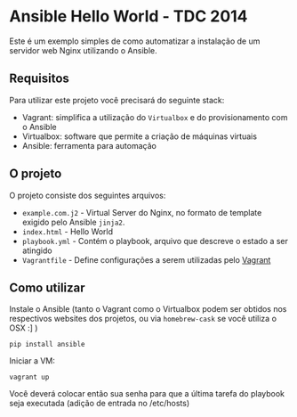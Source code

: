 # Ansible Hello World - TDC 2014

Este é um exemplo simples de como automatizar a instalação de um servidor web Nginx utilizando o Ansible.

## Requisitos

Para utilizar este projeto você precisará do seguinte stack:

- Vagrant: simplifica a utilização do `Virtualbox` e do provisionamento com o Ansible
- Virtualbox: software que permite a criação de máquinas virtuais
- Ansible: ferramenta para automação

## O projeto

O projeto consiste dos seguintes arquivos:

- `example.com.j2` - Virtual Server do Nginx, no formato de template exigido pelo Ansible `jinja2`.
- `index.html` - Hello World
- `playbook.yml` - Contém o playbook, arquivo que descreve o estado a ser atingido
- `Vagrantfile` - Define configurações a serem utilizadas pelo [Vagrant](http://vagrantup.com)

## Como utilizar
Instale o Ansible (tanto o Vagrant como o Virtualbox podem ser obtidos nos respectivos websites dos projetos, ou via `homebrew-cask` se você utiliza o OSX :] )

    pip install ansible

Iniciar a VM:

    vagrant up

Você deverá colocar então sua senha para que a última tarefa do playbook seja executada (adição de entrada no /etc/hosts)
